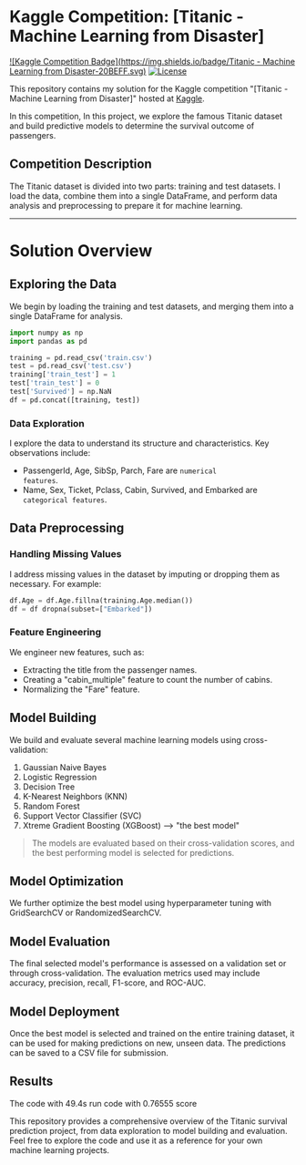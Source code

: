 # Kaggle Competition: [Titanic - Machine Learning from Disaster]

[![Kaggle Competition Badge](https://img.shields.io/badge/Titanic - Machine Learning from Disaster-20BEFF.svg)](https://www.kaggle.com/competitions/titanic)
[![License](https://img.shields.io/github/license/your-username/competition-repo.svg)](https://github.com/1AyaNabil1/Kaggle-Competition/blob/main/LICENSE)

This repository contains my solution for the Kaggle competition "[Titanic - Machine Learning from Disaster]" hosted at [Kaggle](https://www.kaggle.com/competitions/titanic).

In this competition, In this project, we explore the famous Titanic dataset and build predictive models to determine the survival outcome of passengers.

## Competition Description

The Titanic dataset is divided into two parts: training and test datasets. I load the data, combine them into a single DataFrame, and perform data analysis and preprocessing to prepare it for machine learning.
_____________________________________________________________________________
# Solution Overview

## Exploring the Data

We begin by loading the training and test datasets, and merging them into a single DataFrame for analysis.

```python
import numpy as np
import pandas as pd 

training = pd.read_csv('train.csv')
test = pd.read_csv('test.csv')
training['train_test'] = 1
test['train_test'] = 0
test['Survived'] = np.NaN
df = pd.concat([training, test])
```

### Data Exploration
I explore the data to understand its structure and characteristics. Key observations include:

* PassengerId, Age, SibSp, Parch, Fare are <code>numerical features</code>.
* Name, Sex, Ticket, Pclass, Cabin, Survived, and Embarked are <code>categorical features</code>.

## Data Preprocessing

### Handling Missing Values
I address missing values in the dataset by imputing or dropping them as necessary. For example:

```python
df.Age = df.Age.fillna(training.Age.median())
df = df dropna(subset=["Embarked"])
```

### Feature Engineering
We engineer new features, such as:

* Extracting the title from the passenger names.
* Creating a "cabin_multiple" feature to count the number of cabins.
* Normalizing the "Fare" feature.

## Model Building

We build and evaluate several machine learning models using cross-validation:
1. Gaussian Naive Bayes
2. Logistic Regression
3. Decision Tree
4. K-Nearest Neighbors (KNN)
5. Random Forest
6. Support Vector Classifier (SVC)
7. Xtreme Gradient Boosting (XGBoost) --> "the best model"

> The models are evaluated based on their cross-validation scores, and the best performing model is selected for predictions.

## Model Optimization
We further optimize the best model using hyperparameter tuning with GridSearchCV or RandomizedSearchCV.

## Model Evaluation
The final selected model's performance is assessed on a validation set or through cross-validation. The evaluation metrics used may include accuracy, precision, recall, F1-score, and ROC-AUC.

## Model Deployment
Once the best model is selected and trained on the entire training dataset, it can be used for making predictions on new, unseen data. The predictions can be saved to a CSV file for submission.

## Results
The code with 49.4s run code with 0.76555 score

This repository provides a comprehensive overview of the Titanic survival prediction project, from data exploration to model building and evaluation. Feel free to explore the code and use it as a reference for your own machine learning projects.
